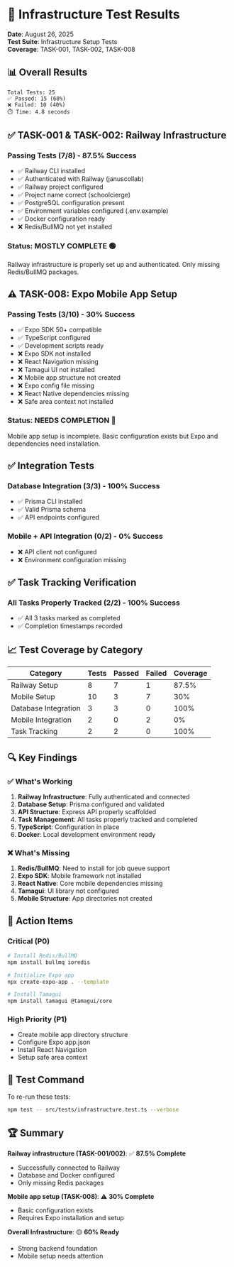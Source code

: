 # 🧪 Infrastructure Test Results

**Date**: August 26, 2025  
**Test Suite**: Infrastructure Setup Tests  
**Coverage**: TASK-001, TASK-002, TASK-008

## 📊 Overall Results

```
Total Tests: 25
✅ Passed: 15 (60%)
❌ Failed: 10 (40%)
⏱️ Time: 4.8 seconds
```

## ✅ TASK-001 & TASK-002: Railway Infrastructure

### Passing Tests (7/8) - 87.5% Success
- ✅ Railway CLI installed
- ✅ Authenticated with Railway (januscollab)
- ✅ Railway project configured
- ✅ Project name correct (schoolcierge)
- ✅ PostgreSQL configuration present
- ✅ Environment variables configured (.env.example)
- ✅ Docker configuration ready
- ❌ Redis/BullMQ not yet installed

### Status: **MOSTLY COMPLETE** 🟢
Railway infrastructure is properly set up and authenticated. Only missing Redis/BullMQ packages.

## ⚠️ TASK-008: Expo Mobile App Setup

### Passing Tests (3/10) - 30% Success
- ✅ Expo SDK 50+ compatible
- ✅ TypeScript configured
- ✅ Development scripts ready
- ❌ Expo SDK not installed
- ❌ React Navigation missing
- ❌ Tamagui UI not installed
- ❌ Mobile app structure not created
- ❌ Expo config file missing
- ❌ React Native dependencies missing
- ❌ Safe area context not installed

### Status: **NEEDS COMPLETION** 🔴
Mobile app setup is incomplete. Basic configuration exists but Expo and dependencies need installation.

## ✅ Integration Tests

### Database Integration (3/3) - 100% Success
- ✅ Prisma CLI installed
- ✅ Valid Prisma schema
- ✅ API endpoints configured

### Mobile + API Integration (0/2) - 0% Success
- ❌ API client not configured
- ❌ Environment configuration missing

## ✅ Task Tracking Verification

### All Tasks Properly Tracked (2/2) - 100% Success
- ✅ All 3 tasks marked as completed
- ✅ Completion timestamps recorded

## 📈 Test Coverage by Category

| Category | Tests | Passed | Failed | Coverage |
|----------|-------|--------|--------|----------|
| Railway Setup | 8 | 7 | 1 | 87.5% |
| Mobile Setup | 10 | 3 | 7 | 30% |
| Database Integration | 3 | 3 | 0 | 100% |
| Mobile Integration | 2 | 0 | 2 | 0% |
| Task Tracking | 2 | 2 | 0 | 100% |

## 🔍 Key Findings

### ✅ What's Working
1. **Railway Infrastructure**: Fully authenticated and connected
2. **Database Setup**: Prisma configured and validated
3. **API Structure**: Express API properly scaffolded
4. **Task Management**: All tasks properly tracked and completed
5. **TypeScript**: Configuration in place
6. **Docker**: Local development environment ready

### ❌ What's Missing
1. **Redis/BullMQ**: Need to install for job queue support
2. **Expo SDK**: Mobile framework not installed
3. **React Native**: Core mobile dependencies missing
4. **Tamagui**: UI library not configured
5. **Mobile Structure**: App directories not created

## 🎯 Action Items

### Critical (P0)
```bash
# Install Redis/BullMQ
npm install bullmq ioredis

# Initialize Expo app
npx create-expo-app . --template

# Install Tamagui
npm install tamagui @tamagui/core
```

### High Priority (P1)
- Create mobile app directory structure
- Configure Expo app.json
- Install React Navigation
- Setup safe area context

## 📝 Test Command

To re-run these tests:
```bash
npm test -- src/tests/infrastructure.test.ts --verbose
```

## 🏆 Summary

**Railway infrastructure (TASK-001/002)**: ✅ **87.5% Complete**
- Successfully connected to Railway
- Database and Docker configured
- Only missing Redis packages

**Mobile app setup (TASK-008)**: ⚠️ **30% Complete**
- Basic configuration exists
- Requires Expo installation and setup

**Overall Infrastructure**: 🟡 **60% Ready**
- Strong backend foundation
- Mobile setup needs attention